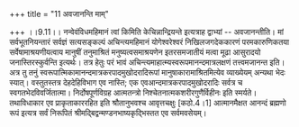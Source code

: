 +++
title = "11 अवजानन्ति माम्"

+++
।।9.11।। नन्वेवंविधमहिमानं त्वां किमिति केचिन्नान्द्रियन्ते इत्यत्राह
द्वाभ्यां -- अवजानन्तीति। मां सर्वभूतनियन्तारं सर्वज्ञं सत्यसङ्कल्पं
अचिन्त्यमहिमानं योगेश्वरेश्वरं निखिलजगदेककारणं परमकारुणिकतया
सर्वेषामाश्रयणीयत्वाय मानुषीं तनुमाश्रितं मनुष्यत्वसमाश्रयणेन
इतरसमजातीयं मत्वा मूढा आसुरादयो जनास्तिरस्कुर्वन्ति इत्यर्थः। तत्र हेतुः
परं भावं अचिन्त्यमाहात्म्यस्वरूपमानन्दमात्रलक्षणं तत्त्वमजानन्त इति।
अत्र तु तनुं स्वरूपात्मिकामानन्दमात्रकरपादमुखोदरादिरूपां
मानुषाकारामाश्रितमित्येव व्याख्येयम् अन्यथा भेदः स्यात्। वस्तुतस्तत्र
देहदेहिविभाग एव नास्ति; एक एवआन्दमात्रकरपादमुखोदरादिः सर्वत्र च
स्वगतभेदविवर्जितात्मा। निर्दोषपूर्णविग्रह आत्मतन्त्रो
निश्चेतनात्मकशरीरगुणैर्विहीनः इति स्मर्यते। तथाविधाकार एव
प्राकृताकाररहित इति श्रौतानुभवश्च आवृत्तचक्षुः \[कठो.4।1\] आत्मानमैक्षत
आनन्दं ब्रह्मणो रूपं इत्यत्र सर्वं निरूपितं
श्रीमद्बिद्वन्मण्डनभाष्यकृद्भिस्तत एव सर्वमवसेयम्।
